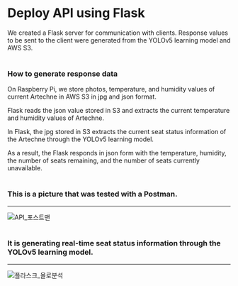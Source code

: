 # Deploy API using Flask

We created a Flask server for communication with clients.
Response values to be sent to the client were generated from the YOLOv5 learning model and AWS S3.
<br>
<br>
### How to generate response data
On Raspberry Pi, we store photos, temperature, and humidity values of current Artechne in AWS S3 in jpg and json format.

Flask reads the json value stored in S3 and extracts the current temperature and humidity values of Artechne.

In Flask, the jpg stored in S3 extracts the current seat status information of the Artechne through the YOLOv5 learning model.

As a result, the Flask responds in json form with the temperature, humidity, the number of seats remaining, and the number of seats currently unavailable.
<br>
<br>
### This is a picture that was tested with a Postman.
---
![API_포스트맨](https://github.com/SmArtechne/smartechne-flask/assets/70840463/b07c0f55-37f5-40f3-857d-3cbac663a116)
<br>
<br>
### It is generating real-time seat status information through the YOLOv5 learning model.
---
![플라스크_욜로분석](https://github.com/SmArtechne/smartechne-flask/assets/70840463/a9471548-6156-4cf9-a96b-22cb03569cb6)


